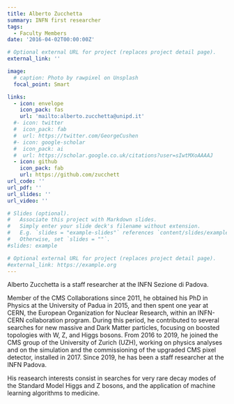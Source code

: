 ```yaml
--- 
title: Alberto Zucchetta
summary: INFN first researcher
tags:
  - Faculty Members
date: '2016-04-02T00:00:00Z'

# Optional external URL for project (replaces project detail page).
external_link: ''

image:
  # caption: Photo by rawpixel on Unsplash
  focal_point: Smart

links:
  - icon: envelope
    icon_pack: fas
    url: 'mailto:alberto.zucchetta@unipd.it'
  #- icon: twitter
  #  icon_pack: fab
  #  url: https://twitter.com/GeorgeCushen
  #- icon: google-scholar
  #  icon_pack: ai
  #  url: https://scholar.google.co.uk/citations?user=sIwtMXoAAAAJ
  - icon: github
    icon_pack: fab
    url: https://github.com/zucchett
url_code: ''
url_pdf: ''
url_slides: ''
url_video: ''

# Slides (optional).
#   Associate this project with Markdown slides.
#   Simply enter your slide deck's filename without extension.
#   E.g. `slides = "example-slides"` references `content/slides/example-slides.md`.
#   Otherwise, set `slides = ""`.
#slides: example

# Optional external URL for project (replaces project detail page).
#external_link: https://example.org
---
```


Alberto Zucchetta is a staff researcher at the INFN Sezione di Padova.

Member of the CMS Collaborations since 2011, he obtained his PhD in Physics at the University of Padua in 2015, and then spent one year at CERN, the European Organization for Nuclear Research, within an INFN-CERN collaboration program. During this period, he contributed to several searches for new massive and Dark Matter particles, focusing on boosted topologies with W, Z, and Higgs bosons.
From 2016 to 2019, he joined the CMS group of the University of Zurich (UZH), working on physics analyses and on the simulation and the commissioning of the upgraded CMS pixel detector, installed in 2017.
Since 2019, he has been a staff researcher at the INFN Padova.

His reasearch interests consist in searches for very rare decay modes of the Standard Model Higgs and Z bosons, and the application of machine learning algorithms to medicine.
